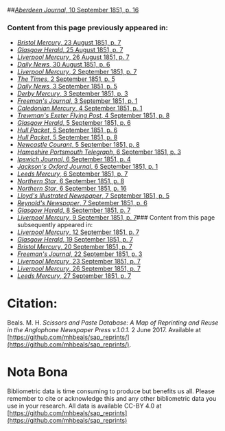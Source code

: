 ##[*Aberdeen Journal*, 10 September 1851, p. 16](https://mhbeals.github.io/sap_html/Aberdeen-Journal/Aberdeen-Journal-10-September-1851-p-16)

### Content from this page previously appeared in:
+ [*Bristol Mercury*, 23 August 1851, p. 7](https://mhbeals.github.io/sap_html/Bristol-Mercury/Bristol-Mercury-23-August-1851-p-7)
+ [*Glasgow Herald*, 25 August 1851, p. 7](https://mhbeals.github.io/sap_html/Glasgow-Herald/Glasgow-Herald-25-August-1851-p-7)
+ [*Liverpool Mercury*, 26 August 1851, p. 7](https://mhbeals.github.io/sap_html/Liverpool-Mercury/Liverpool-Mercury-26-August-1851-p-7)
+ [*Daily News*, 30 August 1851, p. 6](https://mhbeals.github.io/sap_html/Daily-News/Daily-News-30-August-1851-p-6)
+ [*Liverpool Mercury*, 2 September 1851, p. 7](https://mhbeals.github.io/sap_html/Liverpool-Mercury/Liverpool-Mercury-2-September-1851-p-7)
+ [*The Times*, 2 September 1851, p. 5](https://mhbeals.github.io/sap_html/The-Times/The-Times-2-September-1851-p-5)
+ [*Daily News*, 3 September 1851, p. 5](https://mhbeals.github.io/sap_html/Daily-News/Daily-News-3-September-1851-p-5)
+ [*Derby Mercury*, 3 September 1851, p. 3](https://mhbeals.github.io/sap_html/Derby-Mercury/Derby-Mercury-3-September-1851-p-3)
+ [*Freeman's Journal*, 3 September 1851, p. 1](https://mhbeals.github.io/sap_html/Freeman's-Journal/Freeman's-Journal-3-September-1851-p-1)
+ [*Caledonian Mercury*, 4 September 1851, p. 1](https://mhbeals.github.io/sap_html/Caledonian-Mercury/Caledonian-Mercury-4-September-1851-p-1)
+ [*Trewman's Exeter Flying Post*, 4 September 1851, p. 8](https://mhbeals.github.io/sap_html/Trewman's-Exeter-Flying-Post/Trewman's-Exeter-Flying-Post-4-September-1851-p-8)
+ [*Glasgow Herald*, 5 September 1851, p. 6](https://mhbeals.github.io/sap_html/Glasgow-Herald/Glasgow-Herald-5-September-1851-p-6)
+ [*Hull Packet*, 5 September 1851, p. 6](https://mhbeals.github.io/sap_html/Hull-Packet/Hull-Packet-5-September-1851-p-6)
+ [*Hull Packet*, 5 September 1851, p. 8](https://mhbeals.github.io/sap_html/Hull-Packet/Hull-Packet-5-September-1851-p-8)
+ [*Newcastle Courant*, 5 September 1851, p. 8](https://mhbeals.github.io/sap_html/Newcastle-Courant/Newcastle-Courant-5-September-1851-p-8)
+ [*Hampshire Portsmouth Telegraph*, 6 September 1851, p. 3](https://mhbeals.github.io/sap_html/Hampshire-Portsmouth-Telegraph/Hampshire-Portsmouth-Telegraph-6-September-1851-p-3)
+ [*Ipswich Journal*, 6 September 1851, p. 4](https://mhbeals.github.io/sap_html/Ipswich-Journal/Ipswich-Journal-6-September-1851-p-4)
+ [*Jackson's Oxford Journal*, 6 September 1851, p. 1](https://mhbeals.github.io/sap_html/Jackson's-Oxford-Journal/Jackson's-Oxford-Journal-6-September-1851-p-1)
+ [*Leeds Mercury*, 6 September 1851, p. 7](https://mhbeals.github.io/sap_html/Leeds-Mercury/Leeds-Mercury-6-September-1851-p-7)
+ [*Northern Star*, 6 September 1851, p. 8](https://mhbeals.github.io/sap_html/Northern-Star/Northern-Star-6-September-1851-p-8)
+ [*Northern Star*, 6 September 1851, p. 16](https://mhbeals.github.io/sap_html/Northern-Star/Northern-Star-6-September-1851-p-16)
+ [*Lloyd's Illustrated Newspaper*, 7 September 1851, p. 5](https://mhbeals.github.io/sap_html/Lloyd's-Illustrated-Newspaper/Lloyd's-Illustrated-Newspaper-7-September-1851-p-5)
+ [*Reynold's Newspaper*, 7 September 1851, p. 6](https://mhbeals.github.io/sap_html/Reynold's-Newspaper/Reynold's-Newspaper-7-September-1851-p-6)
+ [*Glasgow Herald*, 8 September 1851, p. 7](https://mhbeals.github.io/sap_html/Glasgow-Herald/Glasgow-Herald-8-September-1851-p-7)
+ [*Liverpool Mercury*, 9 September 1851, p. 7](https://mhbeals.github.io/sap_html/Liverpool-Mercury/Liverpool-Mercury-9-September-1851-p-7)### Content from this page subsequently appeared in:
+ [*Liverpool Mercury*, 12 September 1851, p. 7](https://mhbeals.github.io/sap_html/Liverpool-Mercury/Liverpool-Mercury-12-September-1851-p-7)
+ [*Glasgow Herald*, 19 September 1851, p. 7](https://mhbeals.github.io/sap_html/Glasgow-Herald/Glasgow-Herald-19-September-1851-p-7)
+ [*Bristol Mercury*, 20 September 1851, p. 7](https://mhbeals.github.io/sap_html/Bristol-Mercury/Bristol-Mercury-20-September-1851-p-7)
+ [*Freeman's Journal*, 22 September 1851, p. 3](https://mhbeals.github.io/sap_html/Freeman's-Journal/Freeman's-Journal-22-September-1851-p-3)
+ [*Liverpool Mercury*, 23 September 1851, p. 7](https://mhbeals.github.io/sap_html/Liverpool-Mercury/Liverpool-Mercury-23-September-1851-p-7)
+ [*Liverpool Mercury*, 26 September 1851, p. 7](https://mhbeals.github.io/sap_html/Liverpool-Mercury/Liverpool-Mercury-26-September-1851-p-7)
+ [*Leeds Mercury*, 27 September 1851, p. 7](https://mhbeals.github.io/sap_html/Leeds-Mercury/Leeds-Mercury-27-September-1851-p-7)
                    
# Citation: 

Beals. M. H. *Scissors and Paste Database: A Map of Reprinting and Reuse in the Anglophone Newspaper Press v.1.0.1.* 2 June 2017. Available at [https://github.com/mhbeals/sap_reprints/](https://github.com/mhbeals/sap_reprints/). 
                    
# Nota Bona

Bibliometric data is time consuming to produce but benefits us all. Please remember to cite or acknowledge this and any other bibliometric data you use in your research. All data is available CC-BY 4.0 at [https://github.com/mhbeals/sap_reprints](https://github.com/mhbeals/sap_reprints)